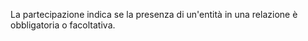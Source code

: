 La partecipazione indica se la presenza di un'entità in una relazione è obbligatoria o facoltativa.

